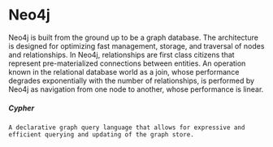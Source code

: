 # Neo4j

Neo4j is built from the ground up to be a graph database. The architecture is designed for optimizing fast management, storage, and traversal of nodes and relationships. In Neo4j, relationships are first class citizens that represent pre-materialized connections between entities. An operation known in the relational database world as a join, whose performance degrades exponentially with the number of relationships, is performed by Neo4j as navigation from one node to another, whose performance is linear.

##### Cypher

```
A declarative graph query language that allows for expressive and efficient querying and updating of the graph store.
```



